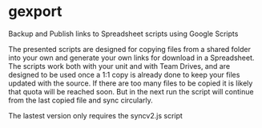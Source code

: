 # gexport
Backup and Publish links to Spreadsheet scripts using Google Scripts

The presented scripts are designed for copying files from a shared folder into your own and generate your own links for download in a Spreadsheet. The scripts work both with your unit and with Team Drives, and are designed to be used once a 1:1 copy is already done to keep your files updated with the source. If there are too many files to be copied it is likely that quota will be reached soon. But in the next run the script will continue from the last copied file and sync circularly.

The lastest version only requires the syncv2.js script
